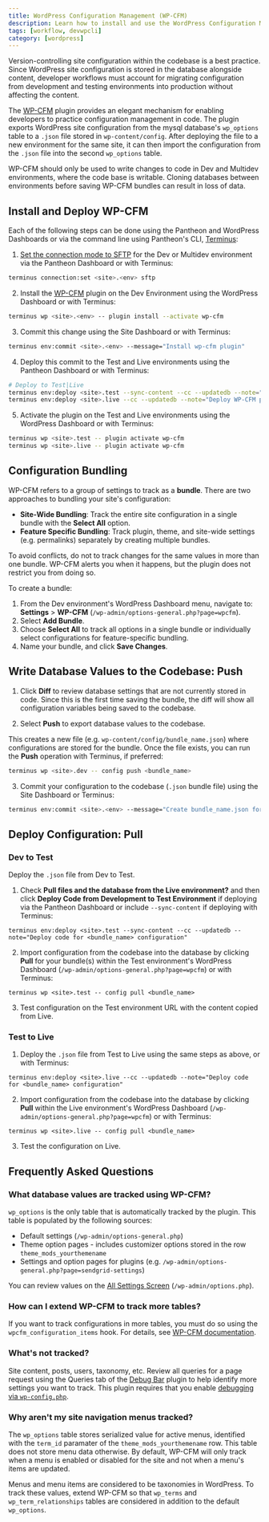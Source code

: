 ```yaml
---
title: WordPress Configuration Management (WP-CFM)
description: Learn how to install and use the WordPress Configuration Management plugin on your Pantheon WordPress site.
tags: [workflow, devwpcli]
category: [wordpress]
---
```


Version-controlling site configuration within the codebase is a best practice. Since WordPress site configuration is stored in the database alongside content, developer workflows must account for migrating configuration from development and testing environments into production without affecting the content.

The [WP-CFM](https://wordpress.org/plugins/wp-cfm/) plugin provides an elegant mechanism for enabling developers to practice configuration management in code. The plugin exports WordPress site configuration from the mysql database's `wp_options` table to a `.json` file stored in `wp-content/config`.  After deploying the file to a new environment for the same site, it can then import the configuration from the `.json` file into the second `wp_options` table.

<Alert title="Note" type="info">

WP-CFM should only be used to write changes to code in Dev and Multidev environments, where the code base is writable. Cloning databases between environments before saving WP-CFM bundles can result in loss of data.

</Alert>

## Install and Deploy WP-CFM

Each of the following steps can be done using the Pantheon and WordPress Dashboards or via the command line using Pantheon's CLI, [Terminus](/terminus):

1. [Set the connection mode to SFTP](/sftp) for the Dev or Multidev environment via the Pantheon Dashboard or with Terminus:
 ```bash
 terminus connection:set <site>.<env> sftp
 ```

2. Install the [WP-CFM](https://wordpress.org/plugins/wp-cfm/) plugin on the Dev Environment using the WordPress Dashboard or with Terminus:
 ```bash
 terminus wp <site>.<env> -- plugin install --activate wp-cfm
 ```

3. Commit this change using the Site Dashboard or with Terminus:
 ```bash
 terminus env:commit <site>.<env> --message="Install wp-cfm plugin"
 ```

4. Deploy this commit to the Test and Live environments using the Pantheon Dashboard or with Terminus:
 ```bash
 # Deploy to Test|Live
 terminus env:deploy <site>.test --sync-content --cc --updatedb --note="Deploy WP-CFM plugin to the Test environment"
 terminus env:deploy <site>.live --cc --updatedb --note="Deploy WP-CFM plugin to the Live environment"
 ```

5. Activate the plugin on the Test and Live environments using the WordPress Dashboard or with Terminus:
 ```bash
 terminus wp <site>.test -- plugin activate wp-cfm
 terminus wp <site>.live -- plugin activate wp-cfm
 ```

## Configuration Bundling
WP-CFM refers to a group of settings to track as a **bundle**. There are two approaches to bundling your site's configuration:

- **Site-Wide Bundling**: Track the entire site configuration in a single bundle with the **Select All** option.
- **Feature Specific Bundling**: Track plugin, theme, and site-wide settings (e.g. permalinks) separately by creating multiple bundles.

<Alert title="Note" type="info">

To avoid conflicts, do not to track changes for the same values in more than one bundle. WP-CFM alerts you when it happens, but the plugin does not restrict you from doing so.

</Alert>

To create a bundle:

1. From the Dev environment's WordPress Dashboard menu, navigate to: **Settings** > **WP-CFM** (`/wp-admin/options-general.php?page=wpcfm`).
2. Select **Add Bundle**.
3. Choose **Select All** to track all options in a single bundle or individually select configurations for feature-specific bundling.
4. Name your bundle, and click **Save Changes**.

## Write Database Values to the Codebase: Push

1. Click **Diff** to review database settings that are not currently stored in code. Since this is the first time saving the bundle, the diff will show all configuration variables being saved to the codebase.

2. Select **Push** to export database values to the codebase.

 This creates a new file (e.g. `wp-content/config/bundle_name.json`) where configurations are stored for the bundle. Once the file exists, you can run the **Push** operation with Terminus, if preferred:

 ```bash
 terminus wp <site>.dev -- config push <bundle_name>
 ```

3. Commit your configuration to the codebase (`.json` bundle file) using the Site Dashboard or Terminus:

 ```bash
 terminus env:commit <site>.<env> --message="Create bundle_name.json for tracking configuration in code"
 ```

## Deploy Configuration: Pull
### Dev to Test

Deploy the `.json` file from Dev to Test.

1. Check **Pull files and the database from the Live environment?** and then click **Deploy Code from Development to Test Environment** if deploying via the Pantheon Dashboard or include `--sync-content` if deploying with Terminus:

 ```
 terminus env:deploy <site>.test --sync-content --cc --updatedb --note="Deploy code for <bundle_name> configuration"
 ```

2. Import configuration from the codebase into the database by clicking **Pull** for your bundle(s) within the Test environment's WordPress Dashboard (`/wp-admin/options-general.php?page=wpcfm`) or with Terminus:

 ```
 terminus wp <site>.test -- config pull <bundle_name>
 ```
3. Test configuration on the Test environment URL with the content copied from Live.

### Test to Live
1. Deploy the `.json` file from Test to Live using the same steps as above, or with Terminus:

 ```
 terminus env:deploy <site>.live --cc --updatedb --note="Deploy code for <bundle_name> configuration"
 ```

2. Import configuration from the codebase into the database by clicking **Pull** within the Live environment's WordPress Dashboard (`/wp-admin/options-general.php?page=wpcfm`) or with Terminus:

 ```
 terminus wp <site>.live -- config pull <bundle_name>
 ```
3. Test the configuration on Live.

## Frequently Asked Questions

### What database values are tracked using WP-CFM?
`wp_options` is the only table that is automatically tracked by the plugin. This table is populated by the following sources:

- Default settings (`/wp-admin/options-general.php`)
- Theme option pages - includes customizer options stored in the row `theme_mods_yourthemename`
- Settings and option pages for plugins (e.g. `/wp-admin/options-general.php?page=sendgrid-settings`)

You can review values on the [All Settings Screen](https://codex.wordpress.org/Option_Reference#All_Settings_Screen) (`/wp-admin/options.php`).

### How can I extend WP-CFM to track more tables?
If you want to track configurations in more tables, you must do so using the `wpcfm_configuration_items` hook. For details, see [WP-CFM documentation](https://forumone.github.io/wp-cfm/).

### What's not tracked?
Site content, posts, users, taxonomy, etc. Review all queries for a page request using the Queries tab of the [Debug Bar](https://wordpress.org/plugins/debug-bar/) plugin to help identify more settings you want to track. This plugin requires that you enable [debugging via `wp-config.php`](/wp-config-php/#frequently-asked-questions).

### Why aren't my site navigation menus tracked?
The `wp_options` table stores serialized value for active menus, identified with the `term_id` paramater of the `theme_mods_yourthemename` row. This table does not store menu data otherwise. By default, WP-CFM will only track when a menu is enabled or disabled for the site and not when a menu's items are updated.

Menus and menu items are considered to be taxonomies in WordPress. To track these values, extend WP-CFM so that `wp_terms` and `wp_term_relationships` tables are considered in addition to the default `wp_options`.
